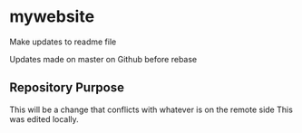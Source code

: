 # mywebsite

Make updates to readme file

Updates made on master on Github before rebase

## Repository Purpose

This will be a change that conflicts
with whatever is on the remote side
This was edited locally.